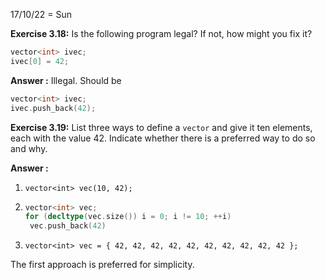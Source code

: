17/10/22 = Sun

**Exercise 3.18:** Is the following program legal? If not, how might you fix it?
```c++
vector<int> ivec;
ivec[0] = 42;
```

**Answer :** Illegal. Should be
```c++
vector<int> ivec;
ivec.push_back(42);
```

**Exercise 3.19:** List three ways to define a `vector` and give it ten elements, each with the value 42. Indicate whether there is a preferred way to do so and why.

**Answer :** 

1. `vector<int> vec(10, 42);`

2. ```c++
   vector<int> vec;
   for (decltype(vec.size()) i = 0; i != 10; ++i)
   	vec.push_back(42)
   ```

3. `vector<int> vec = { 42, 42, 42, 42, 42, 42, 42, 42, 42, 42 };`

The first approach is preferred for simplicity.